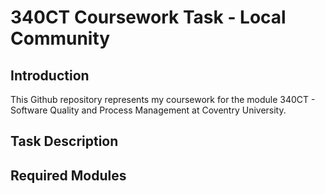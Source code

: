 # 340CT Coursework Task - Local Community

## Introduction

This Github repository represents my coursework for the module 340CT - Software Quality and Process Management at Coventry University.

## Task Description

## Required Modules